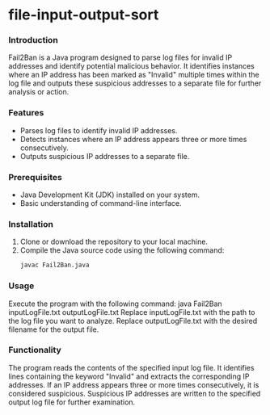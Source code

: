 # file-input-output-sort
### Introduction
Fail2Ban is a Java program designed to parse log files for invalid IP addresses and identify potential malicious behavior. It identifies instances where an IP address has been marked as "Invalid" multiple times within the log file and outputs these suspicious addresses to a separate file for further analysis or action.

### Features
- Parses log files to identify invalid IP addresses.
- Detects instances where an IP address appears three or more times consecutively.
- Outputs suspicious IP addresses to a separate file.

### Prerequisites
- Java Development Kit (JDK) installed on your system.
- Basic understanding of command-line interface.

### Installation
1. Clone or download the repository to your local machine.
2. Compile the Java source code using the following command:
   ```bash
   javac Fail2Ban.java
### Usage
Execute the program with the following command:
  java Fail2Ban inputLogFile.txt outputLogFile.txt
Replace inputLogFile.txt with the path to the log file you want to analyze.
Replace outputLogFile.txt with the desired filename for the output file.

### Functionality
The program reads the contents of the specified input log file.
It identifies lines containing the keyword "Invalid" and extracts the corresponding IP addresses.
If an IP address appears three or more times consecutively, it is considered suspicious.
Suspicious IP addresses are written to the specified output log file for further examination.
